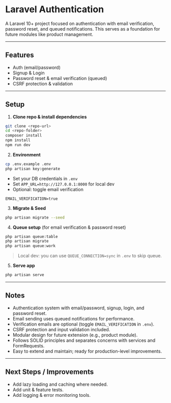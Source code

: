 # Laravel Authentication

A Laravel 10+ project focused on authentication with email verification, password reset, and queued notifications. This serves as a foundation for future modules like product management.

---

## Features

* Auth (email/password)
* Signup & Login
* Password reset & email verification (queued)
* CSRF protection & validation

---

## Setup

1. **Clone repo & install dependencies**

```bash
git clone <repo-url>
cd <repo-folder>
composer install
npm install
npm run dev
```

2. **Environment**

```bash
cp .env.example .env
php artisan key:generate
```

* Set your DB credentials in `.env`
* Set `APP_URL=http://127.0.0.1:8000` for local dev
* Optional: toggle email verification

```env
EMAIL_VERIFICATION=true
```

3. **Migrate & Seed**

```bash
php artisan migrate --seed
```

4. **Queue setup** (for email verification & password reset)

```bash
php artisan queue:table
php artisan migrate
php artisan queue:work
```

> Local dev: you can use `QUEUE_CONNECTION=sync` in `.env` to skip queue.

5. **Serve app**

```bash
php artisan serve
```

---

## Notes

* Authentication system with email/password, signup, login, and password reset.
* Email sending uses queued notifications for performance.
* Verification emails are optional (toggle `EMAIL_VERIFICATION` in `.env`).
* CSRF protection and input validation included.
* Modular design for future extension (e.g., product module).
* Follows SOLID principles and separates concerns with services and FormRequests.
* Easy to extend and maintain; ready for production-level improvements.

---

## Next Steps / Improvements

* Add lazy loading and caching where needed.
* Add unit & feature tests.
* Add logging & error monitoring tools.

